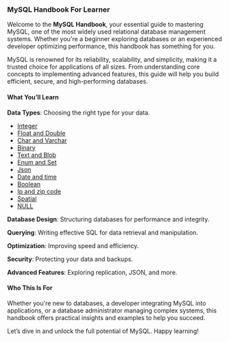 ### MySQL Handbook For Learner

Welcome to the **MySQL Handbook**, your essential guide to mastering MySQL, one of the most widely used relational database management systems. Whether you're a beginner exploring databases or an experienced developer optimizing performance, this handbook has something for you.

MySQL is renowned for its reliability, scalability, and simplicity, making it a trusted choice for applications of all sizes. From understanding core concepts to implementing advanced features, this guide will help you build efficient, secure, and high-performing databases.

#### **What You’ll Learn**

**Data Types**: Choosing the right type for your data.

- [Integer](https://github.com/kenkz447/learn-mysql/blob/main/schema/integer.md)
- [Float and Double](https://github.com/kenkz447/learn-mysql/blob/main/schema/float-and-double.md)
- [Char and Varchar](https://github.com/kenkz447/learn-mysql/blob/main/schema/string.md)
- [Binary](https://github.com/kenkz447/learn-mysql/blob/main/schema/binary.md)
- [Text and Blob](https://github.com/kenkz447/learn-mysql/blob/main/schema/text.md)
- [Enum and Set](https://github.com/kenkz447/learn-mysql/blob/main/schema/enum-and-set.md)
- [Json](https://github.com/kenkz447/learn-mysql/blob/main/schema/json.md)
- [Date and time](https://github.com/kenkz447/learn-mysql/blob/main/schema/date.md)
- [Boolean](https://github.com/kenkz447/learn-mysql/blob/main/schema/date.md)
- [Ip and zip code](https://github.com/kenkz447/learn-mysql/blob/main/schema/ip-address-and-zip-code.md)
- [Spatial](https://github.com/kenkz447/learn-mysql/blob/main/schema/spatial.md)
- [NULL](https://github.com/kenkz447/learn-mysql/blob/main/schema/null.md)


**Database Design**: Structuring databases for performance and integrity.

**Querying**: Writing effective SQL for data retrieval and manipulation.

**Optimization**: Improving speed and efficiency.

**Security**: Protecting your data and backups.

**Advanced Features**: Exploring replication, JSON, and more.

#### **Who This Is For**
Whether you're new to databases, a developer integrating MySQL into applications, or a database administrator managing complex systems, this handbook offers practical insights and examples to help you succeed.

Let’s dive in and unlock the full potential of MySQL. Happy learning!
